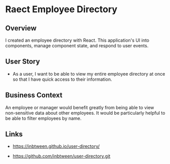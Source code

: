 # Raect Employee Directory

## Overview

I created an employee directory with React. This application's UI into components, manage component state, and respond to user events.

## User Story

* As a user, I want to be able to view my entire employee directory at once so that I have quick access to their information.

## Business Context

An employee or manager would benefit greatly from being able to view non-sensitive data about other employees. It would be particularly helpful to be able to filter employees by name.

## Links

* https://inbtween.github.io/user-directory/

* https://github.com/inbtween/user-directory.git

